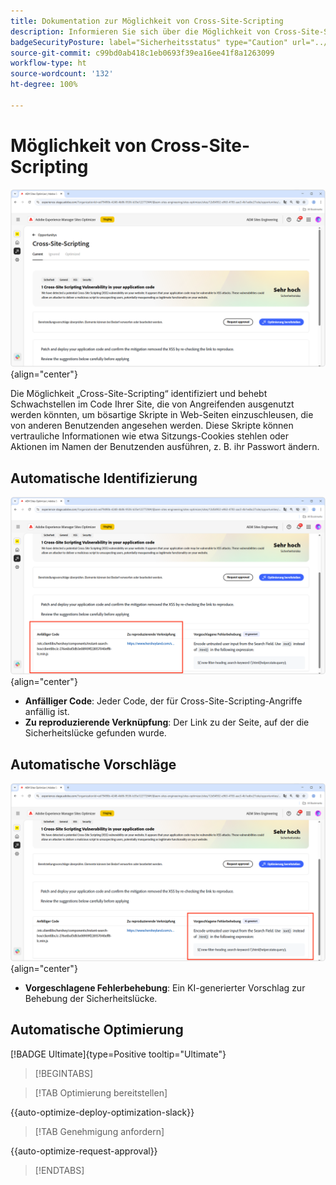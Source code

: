 ```yaml
---
title: Dokumentation zur Möglichkeit von Cross-Site-Scripting
description: Informieren Sie sich über die Möglichkeit von Cross-Site-Scripting und über das Erkennen und Beheben von Sicherheitsschwachstellen auf Websites.
badgeSecurityPosture: label="Sicherheitsstatus" type="Caution" url="../../opportunity-types/security-posture.md" tooltip="Sicherheitsstatus"
source-git-commit: c99bd0ab418c1eb0693f39ea16ee41f8a1263099
workflow-type: ht
source-wordcount: '132'
ht-degree: 100%

---
```



# Möglichkeit von Cross-Site-Scripting

![Cross-Site-Möglichkeit](./assets/cross-site-scripting/hero.png){align="center"}

Die Möglichkeit „Cross-Site-Scripting“ identifiziert und behebt Schwachstellen im Code Ihrer Site, die von Angreifenden ausgenutzt werden könnten, um bösartige Skripte in Web-Seiten einzuschleusen, die von anderen Benutzenden angesehen werden. Diese Skripte können vertrauliche Informationen wie etwa Sitzungs-Cookies stehlen oder Aktionen im Namen der Benutzenden ausführen, z. B. ihr Passwort ändern.

## Automatische Identifizierung

![Automatisches Identifizieren der Cross-Site-Möglichkeit](./assets/cross-site-scripting/auto-identify.png){align="center"}

* **Anfälliger Code**: Jeder Code, der für Cross-Site-Scripting-Angriffe anfällig ist.
* **Zu reproduzierende Verknüpfung**: Der Link zu der Seite, auf der die Sicherheitslücke gefunden wurde.

## Automatische Vorschläge

![Automatische Vorschläge der Cross-Site-Möglichkeit](./assets/cross-site-scripting/auto-suggest.png){align="center"}

* **Vorgeschlagene Fehlerbehebung**: Ein KI-generierter Vorschlag zur Behebung der Sicherheitslücke.

## Automatische Optimierung

[!BADGE Ultimate]{type=Positive tooltip="Ultimate"}

>[!BEGINTABS]

>[!TAB Optimierung bereitstellen]

{{auto-optimize-deploy-optimization-slack}}

>[!TAB Genehmigung anfordern]

{{auto-optimize-request-approval}}

>[!ENDTABS]
